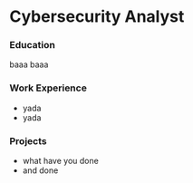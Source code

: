 # Cybersecurity Analyst

### Education
baaa baaa 


### Work Experience
- yada
- yada

### Projects
- what have you done
- and done
